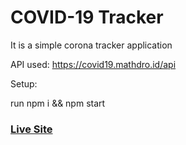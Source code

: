 
# COVID-19 Tracker
It is a simple  corona tracker application


API used: https://covid19.mathdro.id/api

Setup:

run npm i && npm start


### [Live Site](coronatrackerashish-7c65f9.netlify.app)
